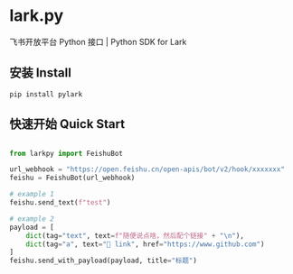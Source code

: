 # lark.py
飞书开放平台 Python 接口 | Python SDK for Lark

## 安装 Install

```shell
pip install pylark
```

## 快速开始 Quick Start

```python

from larkpy import FeishuBot

url_webhook = "https://open.feishu.cn/open-apis/bot/v2/hook/xxxxxxx"
feishu = FeishuBot(url_webhook)

# example 1
feishu.send_text(f"test")

# example 2
payload = [
    dict(tag="text", text=f"随便说点啥，然后配个链接" + "\n"),
    dict(tag="a", text="🔗 link", href="https://www.github.com")
]
feishu.send_with_payload(payload, title="标题")
```
